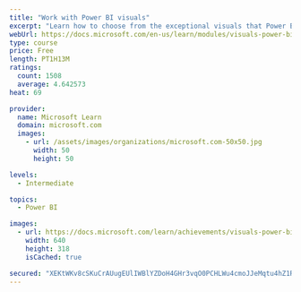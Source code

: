 ```yaml
---
title: "Work with Power BI visuals"
excerpt: "Learn how to choose from the exceptional visuals that Power BI makes available to you. Formatting visuals will direct the user’s attention to exactly where you want it, while helping to make the visual easier to read and interpret. You will also learn about how to use key performance indicators (KPIs)."
webUrl: https://docs.microsoft.com/en-us/learn/modules/visuals-power-bi/
type: course
price: Free
length: PT1H13M
ratings:
  count: 1508
  average: 4.642573
heat: 69

provider:
  name: Microsoft Learn
  domain: microsoft.com
  images:
    - url: /assets/images/organizations/microsoft.com-50x50.jpg
      width: 50
      height: 50

levels:
  - Intermediate

topics:
  - Power BI

images:
  - url: https://docs.microsoft.com/learn/achievements/visuals-power-bi-social.png
    width: 640
    height: 318
    isCached: true

secured: "XEKtWKv8cSKuCrAUugEUlIWBlYZDoH4GHr3vqO0PCHLWu4cmoJJeMqtu4hZ1RIbXOK93IO1h6kcbkelIqhPWSymx18/+NTxyamxQIEPcbS2cGS8WWzZkjLQ4t3uOmsby5PPRdSdgkribuWx+r/4sqU+yW1qP2rCUYjnak1sn2/Fjlh4hYcu2zbRHCYHdzO8N71nkxgenKgDUY8BhjnvRw3E9oT0lI9MwH7R+SBHBK5+mcbUClAD4mHQe1Pg8KPUPQYF8ym6Kn40VAAL9aUAsU0LNWePKioJ5SmLY5fZ7z2LeJFn0Xgkp4In9tVRwgKSIWo1a5YUwzJkNnJjgq+BZquFLMB0MTq4DG5fMVfaZ7ox57tDKlbH77Bx/DRkWf2vJd3v9276lvdw93VrwqCTxDlsDnSY52EgojVIN87O4UlU=;p4RcLBE7b8ub7jgnWqsZYg=="
---
```


